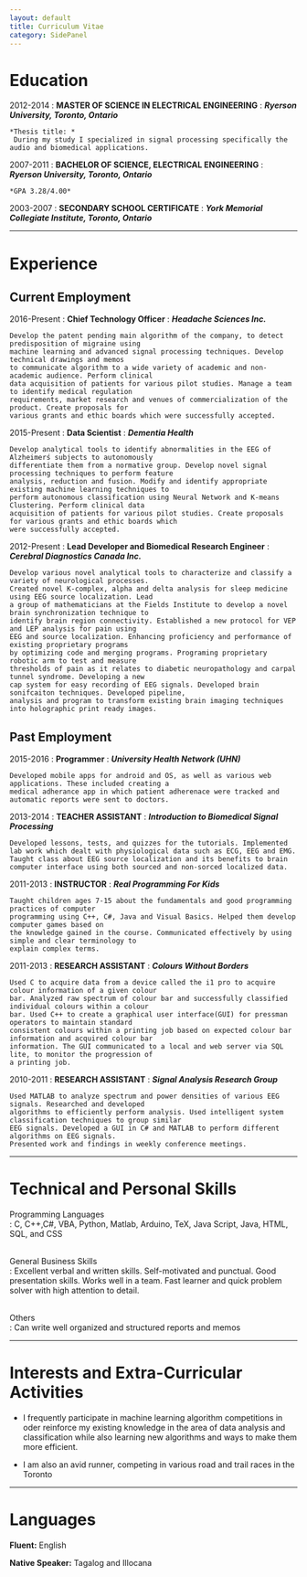```yaml
---
layout: default
title: Curriculum Vitae
category: SidePanel
---
```


Education
============

2012-2014 
:   **MASTER OF SCIENCE IN ELECTRICAL ENGINEERING** 
:   **_Ryerson University, Toronto, Ontario_**

    *Thesis title: *
     During my study I specialized in signal processing specifically the audio and biomedical applications.


2007-2011
:   **BACHELOR OF SCIENCE, ELECTRICAL ENGINEERING** 
:   **_Ryerson University, Toronto, Ontario_**

    *GPA 3.28/4.00*

2003-2007
:   **SECONDARY SCHOOL CERTIFICATE** 
:   **_York Memorial Collegiate Institute, Toronto, Ontario_**


***

Experience
============

Current Employment
----------

2016-Present 
:   **Chief Technology Officer** 
:   **_Headache Sciences Inc._**

    Develop the patent pending main algorithm of the company, to detect predisposition of migraine using
    machine learning and advanced signal processing techniques. Develop technical drawings and memos
    to communicate algorithm to a wide variety of academic and non-academic audience. Perform clinical
    data acquisition of patients for various pilot studies. Manage a team to identify medical regulation
    requirements, market research and venues of commercialization of the product. Create proposals for
    various grants and ethic boards which were successfully accepted.


2015-Present 
:   **Data Scientist** 
:   **_Dementia Health_**

    Develop analytical tools to identify abnormalities in the EEG of Alzheimerś subjects to autonomously
    differentiate them from a normative group. Develop novel signal processing techniques to perform feature
    analysis, reduction and fusion. Modify and identify appropriate existing machine learning techniques to
    perform autonomous classification using Neural Network and K-means Clustering. Perform clinical data
    acquisition of patients for various pilot studies. Create proposals for various grants and ethic boards which
    were successfully accepted.


2012-Present 
:   **Lead Developer and Biomedical Research Engineer** 
:   **_Cerebral Diagnostics Canada Inc._**

    Develop various novel analytical tools to characterize and classify a variety of neurological processes.
    Created novel K-complex, alpha and delta analysis for sleep medicine using EEG source localization. Lead
    a group of mathematicians at the Fields Institute to develop a novel brain synchronization technique to
    identify brain region connectivity. Established a new protocol for VEP and LEP analysis for pain using
    EEG and source localization. Enhancing proficiency and performance of existing proprietary programs
    by optimizing code and merging programs. Programing proprietary robotic arm to test and measure
    thresholds of pain as it relates to diabetic neuropathology and carpal tunnel syndrome. Developing a new
    cap system for easy recording of EEG signals. Developed brain sonifcaiton techniques. Developed pipeline,
    analysis and program to transform existing brain imaging techniques into holographic print ready images.


Past Employment
----------

2015-2016
:   **Programmer** 
:   **_University Health Network (UHN)_**

    Developed mobile apps for android and OS, as well as various web applications. These included creating a
    medical adherance app in which patient adherenace were tracked and automatic reports were sent to doctors.

2013-2014
:   **TEACHER ASSISTANT** 
:   **_Introduction to Biomedical Signal Processing_**

    Developed lessons, tests, and quizzes for the tutorials. Implemented lab work which dealt with physiological data such as ECG, EEG and EMG. Taught class about EEG source localization and its benefits to brain computer interface using both sourced and non-sorced localized data.

2011-2013
:   **INSTRUCTOR** 
:   **_Real Programming For Kids_**

    Taught children ages 7-15 about the fundamentals and good programming practices of computer
    programming using C++, C#, Java and Visual Basics. Helped them develop computer games based on
    the knowledge gained in the course. Communicated effectively by using simple and clear terminology to
    explain complex terms.

2011-2013
:   **RESEARCH ASSISTANT** 
:   **_Colours Without Borders_**

    Used C to acquire data from a device called the i1 pro to acquire colour information of a given colour
    bar. Analyzed raw spectrum of colour bar and successfully classified individual colours within a colour
    bar. Used C++ to create a graphical user interface(GUI) for pressman operators to maintain standard
    consistent colours within a printing job based on expected colour bar information and acquired colour bar
    information. The GUI communicated to a local and web server via SQL lite, to monitor the progression of
    a printing job.


2010-2011
:   **RESEARCH ASSISTANT** 
:   **_Signal Analysis Research Group_**

    Used MATLAB to analyze spectrum and power densities of various EEG signals. Researched and developed
    algorithms to efficiently perform analysis. Used intelligent system classification techniques to group similar
    EEG signals. Developed a GUI in C# and MATLAB to perform different algorithms on EEG signals.
    Presented work and findings in weekly conference meetings.


***


Technical and Personal Skills
============

Programming Languages    
:   C, C++,C#, VBA, Python, Matlab, Arduino, TeX, Java Script, Java, HTML, SQL, and CSS  
<br/>

General Business Skills   
:   Excellent verbal and written skills. Self-motivated and punctual. Good presentation skills. Works well in a team. Fast learner and quick problem solver with high attention to detail.    
<br/>

Others  
:   Can write well organized and structured reports and memos
<br/>

 

***


Interests and Extra-Curricular Activities
============
* I frequently participate in machine learning algorithm competitions in oder reinforce my existing
knowledge in the area of data analysis and classification while also learning new algorithms and
ways to make them more efficient.

* I am also an avid runner, competing in various road and trail races in the Toronto

***


Languages
============
**Fluent:** English


**Native Speaker:** Tagalog and Illocana